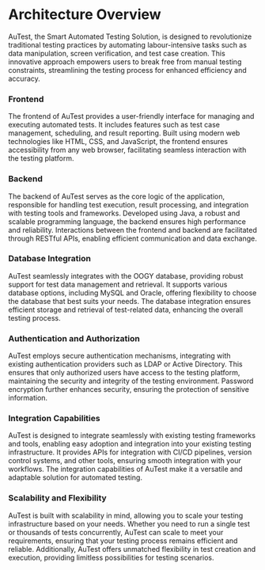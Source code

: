 # Architecture Overview

AuTest, the Smart Automated Testing Solution, is designed to revolutionize traditional testing practices by automating labour-intensive tasks such as data manipulation, screen verification, and test case creation. This innovative approach empowers users to break free from manual testing constraints, streamlining the testing process for enhanced efficiency and accuracy.

### Frontend

The frontend of AuTest provides a user-friendly interface for managing and executing automated tests. It includes features such as test case management, scheduling, and result reporting. Built using modern web technologies like HTML, CSS, and JavaScript, the frontend ensures accessibility from any web browser, facilitating seamless interaction with the testing platform.

### Backend

The backend of AuTest serves as the core logic of the application, responsible for handling test execution, result processing, and integration with testing tools and frameworks. Developed using Java, a robust and scalable programming language, the backend ensures high performance and reliability. Interactions between the frontend and backend are facilitated through RESTful APIs, enabling efficient communication and data exchange.

### Database Integration

AuTest seamlessly integrates with the OOGY database, providing robust support for test data management and retrieval. It supports various database options, including MySQL and Oracle, offering flexibility to choose the database that best suits your needs. The database integration ensures efficient storage and retrieval of test-related data, enhancing the overall testing process.

### Authentication and Authorization

AuTest employs secure authentication mechanisms, integrating with existing authentication providers such as LDAP or Active Directory. This ensures that only authorized users have access to the testing platform, maintaining the security and integrity of the testing environment. Password encryption further enhances security, ensuring the protection of sensitive information.

### Integration Capabilities

AuTest is designed to integrate seamlessly with existing testing frameworks and tools, enabling easy adoption and integration into your existing testing infrastructure. It provides APIs for integration with CI/CD pipelines, version control systems, and other tools, ensuring smooth integration with your workflows. The integration capabilities of AuTest make it a versatile and adaptable solution for automated testing.

### Scalability and Flexibility

AuTest is built with scalability in mind, allowing you to scale your testing infrastructure based on your needs. Whether you need to run a single test or thousands of tests concurrently, AuTest can scale to meet your requirements, ensuring that your testing process remains efficient and reliable. Additionally, AuTest offers unmatched flexibility in test creation and execution, providing limitless possibilities for testing scenarios.
